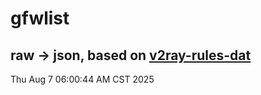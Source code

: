 # gfwlist
## raw -> json, based on [v2ray-rules-dat](https://github.com/Loyalsoldier/v2ray-rules-dat)
Thu Aug  7 06:00:44 AM CST 2025

